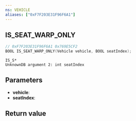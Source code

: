 ```yaml
---
ns: VEHICLE
aliases: ["0xF7F203E31F96F6A1"]
---
```

## IS_SEAT_WARP_ONLY

```c
// 0xF7F203E31F96F6A1 0x769E5CF2
BOOL IS_SEAT_WARP_ONLY(Vehicle vehicle, BOOL seatIndex);
```

```
IS_S*  
UnknownDB argument 2: int seatIndex
```

## Parameters
* **vehicle**:
* **seatIndex**:

## Return value
